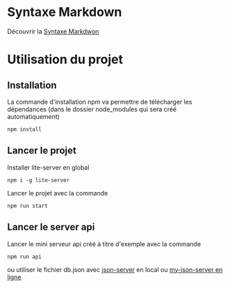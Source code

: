 # Syntaxe Markdown

Découvrir la [Syntaxe Markdwon](https://www.markdownguide.org/basic-syntax/)

# Utilisation du projet

## Installation 

La commande d'installation npm va permettre de télécharger les dépendances (dans le dossier node_modules qui sera créé automatiquement)
```
npm install
```

## Lancer le projet

Installer lite-server en global

```
npm i -g lite-server
```

Lancer le projet avec la commande 

```
npm run start
```

## Lancer le server api


Lancer le mini serveur api créé à titre d'exemple avec la commande 

```
npm run api
```

ou utiliser le fichier db.json avec [json-server](https://github.com/typicode/json-server) en local ou [my-json-server en ligne](https://my-json-server.typicode.com/bngams/poe-aelion-fitec-js-intro/sales)

